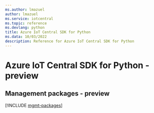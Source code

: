 ```yaml
---
ms.author: lmazuel
author: lmazuel
ms.service: iotcentral
ms.topic: reference
ms.devlang: python
title: Azure IoT Central SDK for Python
ms.data: 10/03/2022
description: Reference for Azure IoT Central SDK for Python
---
```

# Azure IoT Central SDK for Python - preview

## Management packages - preview
[!INCLUDE [mgmt-packages](iot-central-mgmt-index.md)]